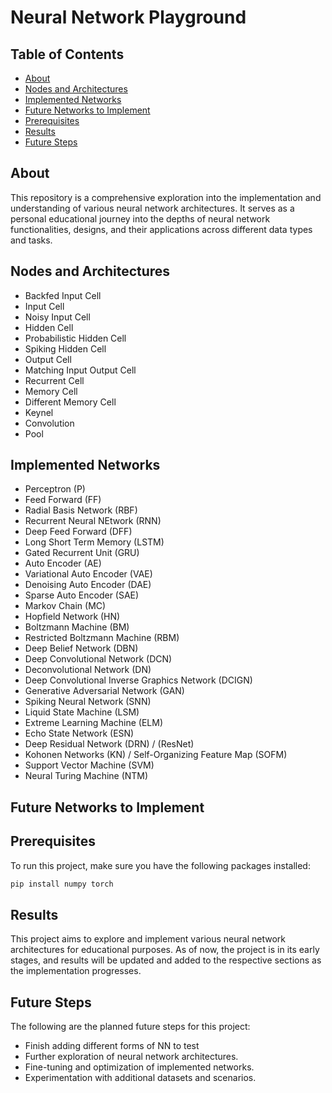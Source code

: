 # Neural Network Playground

## Table of Contents
- [About](#about)
- [Nodes and Architectures](#nodes-and-architectures)
- [Implemented Networks](#implemented-networks)
- [Future Networks to Implement](#future-networks-to-implement)
- [Prerequisites](#prerequisites)
- [Results](#results)
- [Future Steps](#future-steps)

## About
This repository is a comprehensive exploration into the implementation and understanding of various neural network architectures. It serves as a personal educational journey into the depths of neural network functionalities, designs, and their applications across different data types and tasks. 

## Nodes and Architectures
- Backfed Input Cell
- Input Cell
- Noisy Input Cell
- Hidden Cell
- Probabilistic Hidden Cell
- Spiking Hidden Cell
- Output Cell
- Matching Input Output Cell
- Recurrent Cell
- Memory Cell
- Different Memory Cell
- Keynel
- Convolution
- Pool

## Implemented Networks
- Perceptron (P)
- Feed Forward (FF)
- Radial Basis Network (RBF)
- Recurrent Neural NEtwork (RNN)
- Deep Feed Forward (DFF)
- Long Short Term Memory (LSTM)
- Gated Recurrent Unit (GRU)
- Auto Encoder (AE)
- Variational Auto Encoder (VAE)
- Denoising Auto Encoder (DAE)
- Sparse Auto Encoder (SAE)
- Markov Chain (MC)
- Hopfield Network (HN)
- Boltzmann Machine (BM)
- Restricted Boltzmann Machine (RBM)
- Deep Belief Network (DBN)
- Deep Convolutional Network (DCN)
- Deconvolutional Network (DN)
- Deep Convolutional Inverse Graphics Network (DCIGN)
- Generative Adversarial Network (GAN)
- Spiking Neural Network (SNN)
- Liquid State Machine (LSM)
- Extreme Learning Machine (ELM)
- Echo State Network (ESN)
- Deep Residual Network (DRN) / (ResNet)
- Kohonen Networks (KN) / Self-Organizing Feature Map (SOFM)
- Support Vector Machine (SVM)
- Neural Turing Machine (NTM)
## Future Networks to Implement

## Prerequisites
To run this project, make sure you have the following packages installed:

```sh
pip install numpy torch
```

## Results
This project aims to explore and implement various neural network architectures for educational purposes. As of now, the project is in its early stages, and results will be updated and added to the respective sections as the implementation progresses.

## Future Steps
The following are the planned future steps for this project:
- Finish adding different forms of NN to test
- Further exploration of neural network architectures.
- Fine-tuning and optimization of implemented networks.
- Experimentation with additional datasets and scenarios.
